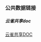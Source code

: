 ### 公共数据链接
##### 云雀共享doc
[云雀共享DOC](https://www.yuque.com/g/dachuizhangfengping/tb2093/si54m5/collaborator/join?token=gy4UdThjUcodUdOY)
